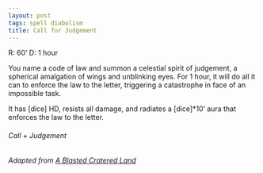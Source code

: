 ```yaml
---
layout: post
tags: spell diabolism
title: Call for Judgement
---
```


R: 60’		D: 1 hour

You name a code of law and summon a celestial spirit of judgement, a spherical amalgation of wings and unblinking eyes. For 1 hour, it will do all it can to enforce the law to the letter, triggering a catastrophe in face of an impossible task. 

It has [dice] HD, resists all damage, and radiates a [dice]*10’ aura that enforces the law to the letter.

###### Call + Judgement
###### Adapted from [A Blasted Cratered Land](https://crateredland.blogspot.com/2019/01/the-cleric.html)
